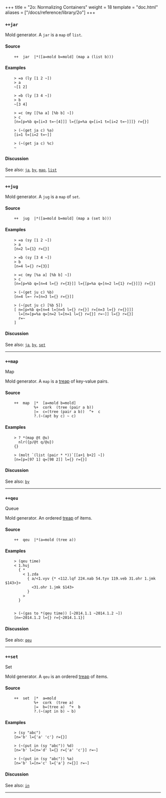 +++
title = "2o: Normalizing Containers"
weight = 18
template = "doc.html"
aliases = ["/docs/reference/library/2o"]
+++
### `++jar`

Mold generator. A `jar` is a `map` of `list`.

#### Source

```hoon
    ++  jar  |*([a=mold b=mold] (map a (list b)))
```

#### Examples

```
    > =a (ly [1 2 ~])
    > a
    ~[1 2]

    > =b (ly [3 4 ~])
    > b
    ~[3 4]

    > =c (my [[%a a] [%b b] ~])
    > c
    [n=[p=%b q=[i=3 t=~[4]]] l={[p=%a q=[i=1 t=[i=2 t=~]]]} r={}]

    > (~(get ja c) %a)
    [i=1 t=[i=2 t=~]]

    > (~(get ja c) %c)
    ~
```

#### Discussion

See also: [`ja`](@/docs/reference/library/2j.md), [`by`](@/docs/reference/library/2i.md), [`map`](@/docs/reference/library/2i.md), [`list`](@/docs/reference/library/2b.md)

---
### `++jug`

Mold generator.  A `jug` is a `map` of `set`.

#### Source

```hoon
    ++  jug  |*([a=mold b=mold] (map a (set b)))
```

#### Examples

```
    > =a (sy [1 2 ~])
    > a
    [n=2 l={1} r={}]

    > =b (sy [3 4 ~])
    > b
    [n=4 l={} r={3}]

    > =c (my [%a a] [%b b] ~])
    > c
    [n=[p=%b q=[n=4 l={} r={3}]] l={[p=%a q=[n=2 l={1} r={}]]} r={}]

    > (~(get ju c) %b)
    [n=4 l=~ r=[n=3 l={} r={}]]

    > (~(put ju c) [%b 5])
    [ n=[p=%b q=[n=4 l=[n=5 l={} r={}] r=[n=3 l={} r={}]]]
      l=[n=[p=%a q=[n=2 l=[n=1 l={} r={}] r=~]] l={} r={}]
      r=~
    ]
```

#### Discussion

See also: [`ja`](@/docs/reference/library/2j.md), [`by`](@/docs/reference/library/2i.md), [`set`](@/docs/reference/library/2h.md)

---
### `++map`

Map

Mold generator. A `map` is a [treap](https://en.wikipedia.org/wiki/Treap) of
key-value pairs.


#### Source

```hoon
    ++  map  |*  [a=mold b=mold]
             %+  cork  (tree (pair a b))
             |=  c=(tree (pair a b))  ^+  c
             ?.(~(apt by c) ~ c)
```

#### Examples

```
    > ? *(map @t @u)
      nlr({p/@t q/@u})
    {}

    > (molt `(list (pair * *))`[[a+1 b+2] ~])
    [n=[p=[97 1] q=[98 2]] l={} r={}]
```

#### Discussion

See also: [`by`](@/docs/reference/library/2i.md)

---
### `++qeu`

Queue

Mold generator. An ordered [treap](http://en.wikipedia.org/wiki/Treap) of
items.

#### Source

```hoon
    ++  qeu  |*(a=mold (tree a))
```


#### Examples

```
    > (qeu time)
    < 1.huj
      { *
        < 1.zda
          { a/<1.vyv {* <112.lqf 224.nab 54.tyv 119.veb 31.ohr 1.jmk $143>}>
            <31.ohr 1.jmk $143>
          }
        >
      }


    > (~(gas to *(qeu time)) [~2014.1.1 ~2014.1.2 ~])
    [n=~2014.1.2 l={} r={~2014.1.1}]
```

#### Discussion

See also: [`qeu`](@/docs/reference/library/2k.md)

---
### `++set`

Set

Mold generator. A `qeu` is an ordered [treap](http://en.wikipedia.org/wiki/Treap) of
items.

#### Source

```hoon
    ++  set  |*  a=mold
             %+  cork  (tree a)
             |=  b=(tree a)  ^+  b
             ?.(~(apt in b) ~ b)
```

#### Examples

```
    > (sy "abc")
    [n='b' l={'a' 'c'} r={}]

    > (~(put in (sy "abc")) %d)
    [n='b' l=[n='d' l={} r={'a' 'c'}] r=~]

    > (~(put in (sy "abc")) %a)
    [n='b' l=[n='c' l={'a'} r={}] r=~]
```

#### Discussion

See also: [`in`](@/docs/reference/library/2h.md)

---
